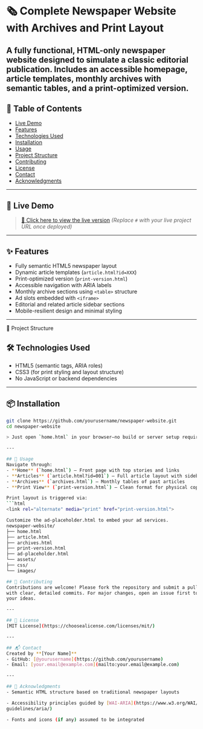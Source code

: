 # 🗞 Complete Newspaper Website with Archives and Print Layout
A fully functional, HTML-only newspaper website designed to simulate a classic
editorial publication. Includes an accessible homepage, article templates, monthly
archives with semantic tables, and a print-optimized version.
---
## 📑 Table of Contents
- [Live Demo](#live-demo)
- [Features](#features)
- [Technologies Used](#technologies-used)
- [Installation](#installation)
- [Usage](#usage)
- [Project Structure](#project-structure)
- [Contributing](#contributing)
- [License](#license)
- [Contact](#contact)
- [Acknowledgments](#acknowledgments)
---
## 🚀 Live Demo
> [🔗 Click here to view the live version](#)
> *(Replace `#` with your live project URL once deployed)*
---
## ✨ Features
- Fully semantic HTML5 newspaper layout
- Dynamic article templates (`article.html?id=XXX`)
- Print-optimized version (`print-version.html`)
- Accessible navigation with ARIA labels
- Monthly archive sections using `<table>` structure
- Ad slots embedded with `<iframe>`
- Editorial and related article sidebar sections
- Mobile-resilient design and minimal styling
---

📁 Project Structure
## 🛠 Technologies Used
- HTML5 (semantic tags, ARIA roles)
- CSS3 (for print styling and layout structure)
- No JavaScript or backend dependencies
---
## 📦 Installation
```bash
git clone https://github.com/yourusername/newspaper-website.git
cd newspaper-website

> Just open `home.html` in your browser—no build or server setup required.

---

## 🧑 Usage
Navigate through:
- **Home** (`home.html`) — Front page with top stories and links
- **Articles** (`article.html?id=001`) — Full article layout with sidebar
- **Archives** (`archives.html`) — Monthly tables of past articles
- **Print View** (`print-version.html`) — Clean format for physical copies

Print layout is triggered via:
```html
<link rel="alternate" media="print" href="print-version.html">

Customize the ad-placeholder.html to embed your ad services.
newspaper-website/
├── home.html
├── article.html
├── archives.html
├── print-version.html
├── ad-placeholder.html
└── assets/
├── css/
└── images/

## 🤝 Contributing
Contributions are welcome! Please fork the repository and submit a pull request
with clear, detailed commits. For major changes, open an issue first to discuss
your ideas.

---

## 📜 License
[MIT License](https://choosealicense.com/licenses/mit/)

---

## 📬 Contact
Created by **[Your Name]**
- GitHub: [@yourusername](https://github.com/yourusername)
- Email: [your.email@example.com](mailto:your.email@example.com)

---

## 🙏 Acknowledgments
- Semantic HTML structure based on traditional newspaper layouts

- Accessibility principles guided by [WAI-ARIA](https://www.w3.org/WAI/standards-
guidelines/aria/)

- Fonts and icons (if any) assumed to be integrated
